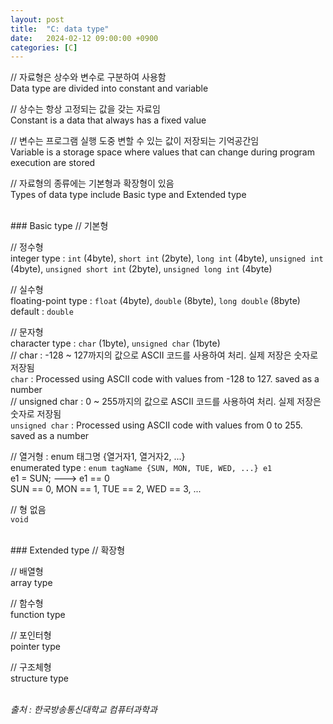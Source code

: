 ```yaml
---
layout: post
title:  "C: data type"
date:   2024-02-12 09:00:00 +0900
categories: [C]
---
```


// 자료형은 상수와 변수로 구분하여 사용함   
Data type are divided into constant and variable   
   
// 상수는 항상 고정되는 값을 갖는 자료임   
Constant is a data that always has a fixed value   
   
// 변수는 프로그램 실행 도중 변할 수 있는 값이 저장되는 기억공간임   
Variable is a storage space where values that can change during program execution are stored   
   
// 자료형의 종류에는 기본형과 확장형이 있음   
Types of data type include Basic type and Extended type   
   
<br />
### Basic type   
// 기본형   
   
// 정수형   
integer type : `int` (4byte), `short int` (2byte), `long int` (4byte), `unsigned int` (4byte), `unsigned short int` (2byte), `unsigned long int` (4byte)   
   
// 실수형   
floating-point type : `float` (4byte), `double` (8byte), `long double` (8byte)   
default : `double`   
   
// 문자형   
character type : `char` (1byte), `unsigned char` (1byte)   
// char : -128 ~ 127까지의 값으로 ASCII 코드를 사용하여 처리. 실제 저장은 숫자로 저장됨   
`char` : Processed using ASCII code with values from -128 to 127. saved as a number   
// unsigned char : 0 ~ 255까지의 값으로 ASCII 코드를 사용하여 처리. 실제 저장은 숫자로 저장됨   
`unsigned char` : Processed using ASCII code with values from 0 to 255. saved as a number   
   
// 열거형 : enum 태그명 {열거자1, 열거자2, ...}   
enumerated type : `enum tagName {SUN, MON, TUE, WED, ...} e1`   
e1 = SUN; ---> e1 == 0   
SUN == 0, MON == 1, TUE == 2, WED == 3, ...   
   
// 형 없음   
`void`   
   
<br />
### Extended type   
// 확장형   
   
// 배열형   
array type   
   
// 함수형   
function type   
   
// 포인터형   
pointer type   
   
// 구조체형   
structure type   
   
<br />
<cite>출처 : 한국방송통신대학교 컴퓨터과학과</cite>
